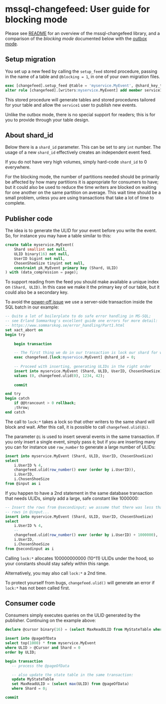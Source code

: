 # mssql-changefeed: User guide for blocking mode

Please see [README](README.md) for an overview of the mssql-changefeed
library, and a comparison of the *blocking mode* documented below with
the [outbox mode](OUTBOX.md).

## Setup migration

You set up a new feed by calling the `setup_feed` stored procedure,
passing in the name of a table and `@blocking = 1`, in one of your own
migration files.
```sql
exec [changefeed].setup_feed @table = 'myservice.MyEvent', @shard_key_type = 'uniqueidentifier', @blocking = 1;
alter role [changefeed].[writers:myservice.MyEvent] add member service1;    
```

This stored procedure will generate tables and stored procedures tailored
for your table and allow the `service1` user to publish new events.

Unlike the outbox mode, there is no special support for readers; this is
for you to provide through your table design.

## About shard_id

Below there is a `shard_id` parameter. This can be set to any `int` number.
The usage of a new `shard_id` effectively creates an independent
event feed.

If you do not have very high volumes, simply hard-code `shard_id` to 0 everywhere.

For the blocking mode, the number of partitions needed should be primarily
be affected by how many partitions it is appropriate for consumers to have;
but it could also be used to reduce the time writers are blocked on waiting
for one another on the same partition on average. This wait time should be
a small problem, unless you are using transactions that take a lot of time
to complete.

## Publisher code

The idea is to generate the ULID for your event before you write
the event. So, for instance you may have a table 
similar to this:
```sql
create table myservice.MyEvent(
    Shard smallint not null,
    ULID binary(16) not null,
    UserID bigint not null,
    ChosenShoeSize tinyint not null,
    constraint pk_MyEvent primary key (Shard, ULID)
) with (data_compression = page);
```
To support reading from the feed you should make available a unique
index on `(Shard, ULID)`. In this case we make it the primary key of our table,
but it could also be a secondary key.

To avoid the [power-off issue](POWEROFF.md) we use a server-side transaction
inside the SQL batch in our example:
```sql
-- Quite a lot of boilerplate to do safe error handling in MS-SQL;
-- see Erland Sommarkog's excellent guide one errors for more detail:
-- https://www.sommarskog.se/error_handling/Part1.html
set xact_abort on
begin try
    
    begin transaction

    -- The first thing we do in our transaction is lock our shard for writes by us.
    exec changefeed.[lock:myservice.MyEvent] @shard_id = 0;
    
    -- Proceed with inserting, generating ULIDs in the right order
    insert into myservice.MyEvent (Shard, ULID, UserID, ChosenShoeSize)
    values (0, changefeed.ulid(0), 1234, 42);
        
    commit

end try
begin catch
    if @@trancount > 0 rollback;
    ;throw;
end catch
```

The call to `lock:*` takes a lock so that other writers to the same
shard will block and wait. After this call, it is possible to call
`changefeed.ulid(@i)`.

The parameter `@i` is used to insert several events in the same
transaction. If you only insert a single event, simply pass `0`;
but if you are inserting many you can for instance use `row_number`
to generate a large number of ULIDs:
```sql
insert into myservice.MyEvent (Shard, ULID, UserID, ChosenShoeSize)
select
    i.UserID % 4,
    changefeed.ulid(row_number() over (order by i.UserID)),
    i.UserID,
    i.ChosenShoeSize
from @input as i
```
If you happen to have a 2nd statement in the same database transaction
that needs ULIDs, simply add a large, safe constant like 1000000:
```sql
-- Insert the rows from @secondinput; we assume that there was less than 1000000
-- rows in @input...
insert into myservice.MyEvent (Shard, ULID, UserID, ChosenShoeSize)
select
    i.UserID % 4,
    -- 
    changefeed.ulid(row_number() over (order by i.UserID) + 1000000),
    i.UserID,
    i.ChosenShoeSize
from @secondinput as i
```
Calling `lock:*` allocates 100000000000 (10^11) ULIDs under the hood,
so your constants should stay safely within this range.

Alternatively, you may also call `lock:*` a 2nd time.

To protect yourself from bugs, `changefeed.ulid()` will generate an
error if `lock:*` has not been called first.

## Consumer code

Consumers simply executes queries on the ULID generated by the publisher.
Continuing on the example above:
```sql
declare @cursor binary(16) = (select MaxReadULID from MyStateTable where Shard = 0);

insert into @pageOfData
select top(1000) * from myservice.MyEvent
where ULID > @Cursor and Shard = 0
order by ULID;

begin transaction 
   -- process the @pageOfData

   -- also update the state table in the same transaction:
   update MyStateTable
   set MaxReadULID = (select max(ULID) from @pageOfData)
   where Shard = 0;

commit
```

